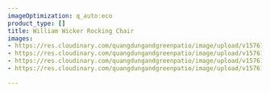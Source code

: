 ```yaml
---
imageOptimization: q_auto:eco
product_type: []
title: William Wicker Rocking Chair
images:
- https://res.cloudinary.com/quangdungandgreenpatio/image/upload/v1576133596/posts/DSC07843_eh7ban.png
- https://res.cloudinary.com/quangdungandgreenpatio/image/upload/v1576133596/posts/DSC07840_fkgace.png
- https://res.cloudinary.com/quangdungandgreenpatio/image/upload/v1576133596/posts/DSC07833_2_gmauqk.png
- https://res.cloudinary.com/quangdungandgreenpatio/image/upload/v1576133596/posts/DSC07833_1_f2df2q.png

---
```


